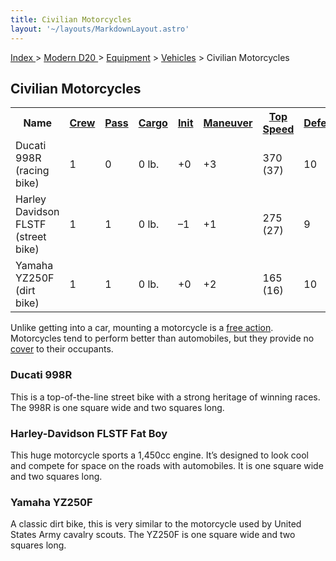 ```yaml
---
title: Civilian Motorcycles
layout: '~/layouts/MarkdownLayout.astro'
---
```


[ Index ](/) > [ Modern D20 ](/modern.d20.srd) > [Equipment](/modern.d20.srd/equipment) > [Vehicles](/modern.d20.srd/equipment/equipment.vehicles) > Civilian Motorcycles

## Civilian Motorcycles


<table> <tr> <th>Name</th> <th><a href="/modern.d20.srd/equipment/equipment.vehicles">Crew</a></th> <th><a href="/modern.d20.srd/equipment/equipment.vehicles">Pass</a></th> <th><a href="/modern.d20.srd/equipment/equipment.vehicles">Cargo</a></th> <th><a href="/modern.d20.srd/equipment/equipment.vehicles">Init</a></th> <th><a href="/modern.d20.srd/equipment/equipment.vehicles">Maneuver</a></th> <th><a href="/modern.d20.srd/equipment/equipment.vehicles">Top Speed</a></th> <th><a href="/modern.d20.srd/equipment/equipment.vehicles">Defense</a></th> <th><a href="/modern.d20.srd/equipment/equipment.vehicles">Hardness</a></th> <th><a href="/modern.d20.srd/equipment/equipment.vehicles">Hit Points</a></th> <th><a href="/modern.d20.srd/equipment/equipment.vehicles">Size</a></th> <th><a href="/modern.d20.srd/equipment/equipment.vehicles">Purchase DC</a></th> <th><a href="/modern.d20.srd/equipment/equipment.vehicles">Restriction</a></th> </tr> <tr><td> Ducati 998R (racing bike)</td><td> 1</td><td> 0</td><td> 0 lb.</td><td> +0</td><td> +3</td><td> 370 (37)</td><td> 10</td><td> 5</td><td> 18</td><td> M</td><td> 27</td><td> Lic (+1) </td></tr> <tr><td> Harley Davidson FLSTF (street bike)</td><td> 1</td><td> 1</td><td> 0 lb.</td><td> –1</td><td> +1</td><td> 275 (27)</td><td> 9</td><td> 5</td><td> 22</td><td> L</td><td> 26</td><td> Lic (+1) </td></tr> <tr><td> Yamaha YZ250F (dirt bike)</td><td> 1</td><td> 1</td><td> 0 lb.</td><td> +0</td><td> +2</td><td> 165 (16)</td><td> 10</td><td> 5</td><td> 18</td><td> M</td><td> 23</td><td> Lic (+1) </td></tr></table>


Unlike getting into a car, mounting a motorcycle is a [free action](/modern.d20.srd/combat/action.types). Motorcycles tend to perform
better than automobiles, but they provide no
[cover](/modern.d20.srd/combat/cover) to their occupants.

### Ducati 998R

This is a top-of-the-line street bike with a strong heritage of winning races.
The 998R is one square wide and two squares long.

### Harley-Davidson FLSTF Fat Boy

This huge motorcycle sports a 1,450cc engine. It’s designed to look cool and
compete for space on the roads with automobiles. It is one square wide and two
squares long.

### Yamaha YZ250F

A classic dirt bike, this is very similar to the motorcycle used by United
States Army cavalry scouts. The YZ250F is one square wide and two squares
long.

